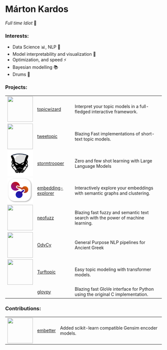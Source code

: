 # Márton Kardos
_Full time Idiot_ :muscle: 

### Interests:
 - Data Science 📊, NLP :speech_balloon:
 - Model interpretability and visualization 🎨
 - Optimization, and speed :zap:
 - Bayesian modelling 📚
 - Drums :musical_note:

### Projects:

|  | |  |
| :-: | - | - |
|<img align="center" width="82" height="82" src="https://github.com/x-tabdeveloping/topicwizard/raw/main/assets/logo.svg"> | [topicwizard](https://github.com/x-tabdeveloping/topicwizard)| Interpret your topic models in a full-fledged interactive framework. |
|<img align="center" width="82" height="82" src="https://github.com/centre-for-humanities-computing/tweetopic/raw/main/docs/_static/icon.svg"> | [tweetopic](https://github.com/centre-for-humanities-computing/tweetopic) | Blazing Fast implementations of short-text topic models. |
|<img align="center" width="82" height="82" src="https://github.com/centre-for-humanities-computing/stormtrooper/raw/main/assets/logo.svg"> | [stormtrooper](https://github.com/centre-for-humanities-computing/stormtrooper)| Zero and few shot learning with Large Language Models |
|<img align="center" width="82" height="82" src="https://github.com/centre-for-humanities-computing/embedding-explorer/raw/main/assets/logo.svg"> | [embedding-explorer](https://github.com/centre-for-humanities-computing/embedding-explorer)| Interactively explore your embeddings with semantic graphs and clustering. |
|<img align="center" width="82" height="82" src="https://github.com/x-tabdeveloping/neofuzz/raw/main/docs/_static/logo.svg"> | [neofuzz](https://github.com/x-tabdeveloping/neofuzz) | Blazing fast fuzzy and semantic text search with the power of machine learning. |
|<img align="center" width="82" height="82" src="https://raw.githubusercontent.com/centre-for-humanities-computing/odyCy/7b94fec60679d06272dca88a4dcfe0f329779aea/docs/_static/logo.svg"> | [OdyCy](https://centre-for-humanities-computing.github.io/odyCy/)| General Purpose NLP pipelines for Ancient Greek |
| <img align="center" width="82" height="82" src="https://github.com/x-tabdeveloping/turftopic/blob/main/assets/logo.svg"> | [Turftopic](https://github.com/x-tabdeveloping/turftopic)| Easy topic modeling with transformer models. |
| | [glovpy](https://github.com/centre-for-humanities-computing/glovpy)| Blazing fast GloVe interface for Python using the original C implementation. |

### Contributions:

|  | |  |
| :-: | - | - |
|<img align="center" width="82" height="82" src="https://raw.githubusercontent.com/koaning/embetter/main/docs/images/icon.png"> | [embetter](https://github.com/koaning/embetter) | Added scikit-learn compatible Gensim encoder models. |
